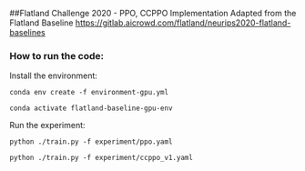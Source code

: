 ##Flatland Challenge 2020 - PPO, CCPPO Implementation
Adapted from the Flatland Baseline
https://gitlab.aicrowd.com/flatland/neurips2020-flatland-baselines

### How to run the code:
Install the environment:

`conda env create -f environment-gpu.yml`

`conda activate flatland-baseline-gpu-env`

Run the experiment:

`python ./train.py -f experiment/ppo.yaml`

`python ./train.py -f experiment/ccppo_v1.yaml`